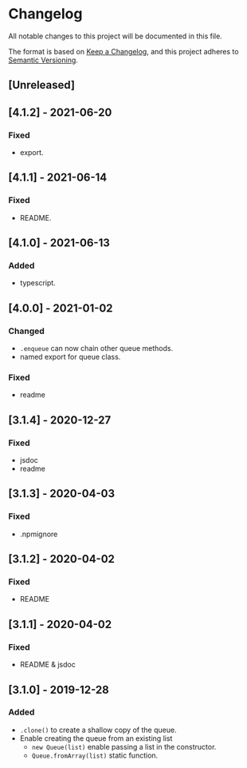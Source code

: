 # Changelog
All notable changes to this project will be documented in this file.

The format is based on [Keep a Changelog](https://keepachangelog.com/en/1.0.0/),
and this project adheres to [Semantic Versioning](https://semver.org/spec/v2.0.0.html).

## [Unreleased]
## [4.1.2] - 2021-06-20
### Fixed
- export.

## [4.1.1] - 2021-06-14
### Fixed
- README.

## [4.1.0] - 2021-06-13
### Added
- typescript.

## [4.0.0] - 2021-01-02
### Changed
- `.enqueue` can now chain other queue methods.
- named export for queue class.

### Fixed
- readme

## [3.1.4] - 2020-12-27
### Fixed
- jsdoc
- readme

## [3.1.3] - 2020-04-03
### Fixed
- .npmignore

## [3.1.2] - 2020-04-02
### Fixed
- README

## [3.1.1] - 2020-04-02
### Fixed
- README & jsdoc

## [3.1.0] - 2019-12-28
### Added
- `.clone()` to create a shallow copy of the queue.
- Enable creating the queue from an existing list
  - `new Queue(list)` enable passing a list in the constructor.
  - `Queue.fromArray(list)` static function.
